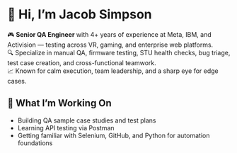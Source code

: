# 👋 Hi, I’m Jacob Simpson

🎮 **Senior QA Engineer** with 4+ years of experience at Meta, IBM, and Activision — testing across VR, gaming, and enterprise web platforms.  
🔍 Specialize in manual QA, firmware testing, STU health checks, bug triage, test case creation, and cross-functional teamwork.  
📈 Known for calm execution, team leadership, and a sharp eye for edge cases.

## 🚀 What I’m Working On
- Building QA sample case studies and test plans  
- Learning API testing via Postman  
- Getting familiar with Selenium, GitHub, and Python for automation foundations  

